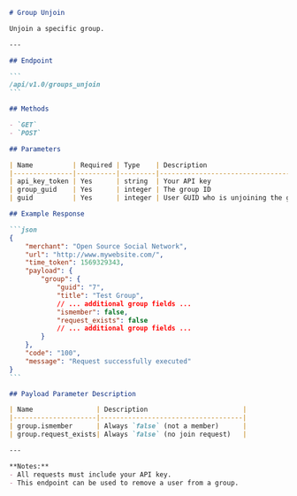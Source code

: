 ````markdown name=docs/endpoints/groups_unjoin.md
# Group Unjoin

Unjoin a specific group.

---

## Endpoint

```
/api/v1.0/groups_unjoin
```

## Methods

- `GET`
- `POST`

## Parameters

| Name          | Required | Type    | Description                               |
|---------------|----------|---------|-------------------------------------------|
| api_key_token | Yes      | string  | Your API key                              |
| group_guid    | Yes      | integer | The group ID                              |
| guid          | Yes      | integer | User GUID who is unjoining the group      |

## Example Response

```json
{
    "merchant": "Open Source Social Network",
    "url": "http://www.mywebsite.com/",
    "time_token": 1569329343,
    "payload": {
        "group": {
            "guid": "7",
            "title": "Test Group",
            // ... additional group fields ...
            "ismember": false,
            "request_exists": false
            // ... additional group fields ...
        }
    },
    "code": "100",
    "message": "Request successfully executed"
}
```

## Payload Parameter Description

| Name                | Description                        |
|---------------------|------------------------------------|
| group.ismember      | Always `false` (not a member)      |
| group.request_exists| Always `false` (no join request)   |

---

**Notes:**
- All requests must include your API key.
- This endpoint can be used to remove a user from a group.
````
